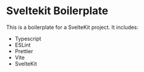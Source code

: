 # Sveltekit Boilerplate

This is a boilerplate for a SvelteKit project. It includes:

- Typescript
- ESLint
- Prettier
- Vite
- SvelteKit
